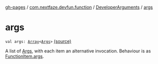 [gh-pages](../../index.md) / [com.nextfaze.devfun.function](../index.md) / [DeveloperArguments](index.md) / [args](./args.md)

# args

`val args: `[`Array`](https://kotlinlang.org/api/latest/jvm/stdlib/kotlin/-array/index.html)`<`[`Args`](../-args/index.md)`>` [(source)](https://github.com/NextFaze/dev-fun/tree/master/devfun-annotations/src/main/java/com/nextfaze/devfun/function/DeveloperArguments.kt#L138)

A list of [Args](../-args/index.md), with each item an alternative invocation. Behaviour is as [FunctionItem.args](../-function-item/args.md).

